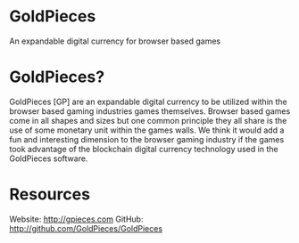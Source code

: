 GoldPieces
==========
An expandable digital currency for browser based games

GoldPieces?
===========
GoldPieces [GP] are an expandable digital currency to be utilized within the browser based
gaming industries games themselves. Browser based games come in all shapes and sizes but one
common principle they all share is the use of some monetary unit within the games walls. We
think it would add a fun and interesting dimension to the browser gaming industry if the games
took advantage of the blockchain digital currency technology used in the GoldPieces software.

Resources
=========
Website: http://gpieces.com
GitHub:  http://github.com/GoldPieces/GoldPieces
